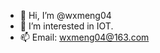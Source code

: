 - 👋 Hi, I’m @wxmeng04
- 👀 I’m interested in IOT.
- 📫 Email: wxmeng04@163.com

<!---
wxmeng04/wxmeng04 is a ✨ special ✨ repository because its `README.md` (this file) appears on your GitHub profile.
You can click the Preview link to take a look at your changes.
--->
